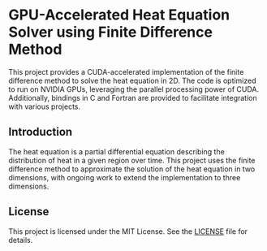 # GPU-Accelerated Heat Equation Solver using Finite Difference Method

This project provides a CUDA-accelerated implementation of the finite difference method to solve the heat equation in 2D. 
The code is optimized to run on NVIDIA GPUs, leveraging the parallel processing power of CUDA. Additionally, bindings in C 
and Fortran are provided to facilitate integration with various projects.

## Introduction

The heat equation is a partial differential equation describing the distribution of heat in a given region over time. 
This project uses the finite difference method to approximate the solution of the heat equation in two dimensions, with ongoing 
work to extend the implementation to three dimensions.

## License
This project is licensed under the MIT License. See the [LICENSE](LICENSE) file for details.
